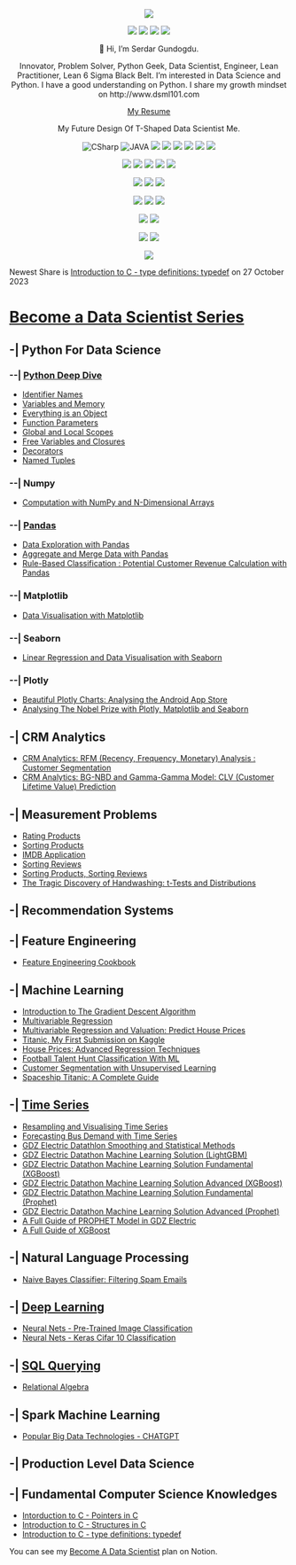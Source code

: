 <div align="center">
<a href="https://www.linkedin.com/in/serdargundogdu/"><img src="https://img.shields.io/badge/LinkedIn-0077B5?style=for-the-badge&logo=linkedin&logoColor=white"></a>
<p><a href="https://www.kaggle.com/serdargundogdu"><img src="https://img.shields.io/badge/Kaggle-20BEFF.svg?style=for-the-badge&logo=Kaggle&logoColor=white"></a>
<a href="https://medium.com/@aserdargun"><img src="https://img.shields.io/badge/Medium-12100E?style=for-the-badge&logo=medium&logoColor=white"></a>
<a href="https://twitter.com/dsml101"><img src="https://img.shields.io/badge/Twitter-%231DA1F2.svg?style=for-the-badge&logo=Twitter&logoColor=white"></a>
<a href="https://www.tr.freelancer.com/u/aserdargun"><img src="https://img.shields.io/badge/Freelancer-29B2FE?style=for-the-badge&logo=Freelancer&logoColor=white"></a>
<p>👋 Hi, I’m Serdar Gundogdu.
<p>Innovator, Problem Solver, Python Geek, Data Scientist, Engineer, Lean Practitioner, Lean 6 Sigma Black Belt.
I’m interested in Data Science and Python. I have a good understanding on Python. I share my growth mindset on http://www.dsml101.com 
<p> <a href="https://drive.google.com/file/d/114Q6JGziBPbguUcePWzgcN7wRTfE6VSm/view?usp=sharing">My Resume</a>
<p> My Future Design Of T-Shaped Data Scientist Me.
<p><img src="https://img.shields.io/badge/C%20Sharp-239120.svg?style=for-the-badge&logo=C-Sharp&logoColor=white" alt="CSharp"> <img src="https://img.shields.io/badge/Java-ED8B00?style=for-the-badge&logo=java&logoColor=white" alt="JAVA"> <img src="https://img.shields.io/badge/JavaScript-F7DF1E.svg?style=for-the-badge&logo=JavaScript&logoColor=black"> <img src="https://img.shields.io/badge/HTML5-E34F26.svg?style=for-the-badge&logo=HTML5&logoColor=white"> <img src="https://img.shields.io/badge/CSS3-1572B6.svg?style=for-the-badge&logo=CSS3&logoColor=white"> <img src="https://img.shields.io/badge/Git-F05032.svg?style=for-the-badge&logo=Git&logoColor=white"> <img src="https://img.shields.io/badge/Notion-000000.svg?style=for-the-badge&logo=Notion&logoColor=white"> <img src="https://img.shields.io/badge/HackerRank-00EA64.svg?style=for-the-badge&logo=HackerRank&logoColor=white">
<p><img src="https://img.shields.io/badge/Jupyter-F37626.svg?&style=for-the-badge&logo=Jupyter&logoColor=white"> <img src="https://img.shields.io/badge/PyCharm-000000.svg?&style=for-the-badge&logo=PyCharm&logoColor=white"> <img src="https://img.shields.io/badge/Visual_Studio-5C2D91?style=for-the-badge&logo=visual%20studio&logoColor=white"> <img src="https://img.shields.io/badge/Eclipse-2C2255?style=for-the-badge&logo=eclipse&logoColor=white"> <img src="https://img.shields.io/badge/Anaconda-44A833.svg?style=for-the-badge&logo=Anaconda&logoColor=white"> 
<p><img src="https://img.shields.io/badge/Microsoft%20Excel-217346.svg?style=for-the-badge&logo=Microsoft-Excel&logoColor=white"> <img src= "https://img.shields.io/badge/Power%20BI-F2C811.svg?style=for-the-badge&logo=Power-BI&logoColor=black"> <img src="https://img.shields.io/badge/Microsoft%20SQL%20Server-CC2927.svg?style=for-the-badge&logo=Microsoft-SQL-Server&logoColor=white">
<p><img src="https://img.shields.io/badge/scikitlearn-F7931E.svg?style=for-the-badge&logo=scikit-learn&logoColor=white"> <img src="https://img.shields.io/badge/SciPy-8CAAE6.svg?style=for-the-badge&logo=SciPy&logoColor=white"> <img src="https://img.shields.io/badge/SymPy-3B5526.svg?style=for-the-badge&logo=SymPy&logoColor=white">
<p><img src="https://img.shields.io/badge/Matplotlib-%23ffffff.svg?style=for-the-badge&logo=Matplotlib&logoColor=black"> <img src="https://img.shields.io/badge/Plotly-239120?style=for-the-badge&logo=plotly&logoColor=white">
<p><img src="https://img.shields.io/badge/NumPy-013243.svg?style=for-the-badge&logo=NumPy&logoColor=white"> <img src="https://img.shields.io/badge/pandas-150458.svg?style=for-the-badge&logo=pandas&logoColor=white"> 
<p><img src="https://img.shields.io/badge/Python-FFD43B?style=for-the-badge&logo=python&logoColor=blue">
</div>

Newest Share is [Introduction to C - type definitions: typedef](https://medium.com/@aserdargun/introduction-to-c-type-definitions-typedef-d5da6f7d8816)
on 27 October 2023
 
# [Become a Data Scientist Series](https://medium.com/@aserdargun/veri-bilimi-g%C3%BCc%C3%BC-ad%C4%B1na-6500db752927)
## -| Python For Data Science
 ### --| [Python Deep Dive](https://github.com/aserdargun/DSML101/blob/main/python)
 * [Identifier Names](https://medium.com/@aserdargun/python-deep-dive-identifier-names-92ec00a35b0a)
 * [Variables and Memory](https://medium.com/@aserdargun/python-deep-dive-variables-and-memory-1c3f7c55d13)
 * [Everything is an Object](https://medium.com/@aserdargun/python-deep-dive-everything-is-an-object-in-python-8c0595581e19)
 * [Function Parameters](https://medium.com/@aserdargun/python-deep-dive-function-parameters-3be82cf210be)
 * [Global and Local Scopes](https://medium.com/@aserdargun/python-deep-dive-global-local-scopes-and-namespaces-31c2c0c29d36)
 * [Free Variables and Closures](https://medium.com/@aserdargun/python-deep-dive-6-free-variables-and-closures-ef14d3e51209)
 * [Decorators](https://medium.com/@aserdargun/python-deep-dive-7-decorators-db5ca724dbaa)
 * [Named Tuples](https://medium.com/@aserdargun/python-deep-dive-8-named-tuples-d0a4b0ea0460)
 ### --| Numpy
 * [Computation with NumPy and N-Dimensional Arrays](https://www.kaggle.com/code/serdargundogdu/computation-with-numpy-and-arrays)
 ### --| [Pandas](https://xmind.works/share/7keNk109)
 * [Data Exploration with Pandas](https://www.kaggle.com/code/serdargundogdu/data-exploration-with-pandas)
 * [Aggregate and Merge Data with Pandas](https://www.kaggle.com/code/serdargundogdu/aggregate-and-merge-data-with-pandas)
 * [Rule-Based Classification : Potential Customer Revenue Calculation with Pandas](https://medium.com/@aserdargun/data-science-rule-based-classification-potential-customer-revenue-calculation-with-pandas-most-593b3ad5602)
 ### --| Matplotlib
 * [Data Visualisation with Matplotlib](https://www.kaggle.com/code/serdargundogdu/data-visualisation-with-matplotlib)
 ### --| Seaborn
 * [Linear Regression and Data Visualisation with Seaborn](https://www.kaggle.com/code/serdargundogdu/linear-regression-and-data-visualisation)
 ### --| Plotly
 * [Beautiful Plotly Charts: Analysing the Android App Store](https://www.kaggle.com/code/serdargundogdu/beautiful-plotly-charts)
 * [Analysing The Nobel Prize with Plotly, Matplotlib and Seaborn](https://www.kaggle.com/code/serdargundogdu/analysing-with-plotly-matplotlib-seaborn)
## -| CRM Analytics
  * [CRM Analytics: RFM (Recency, Frequency, Monetary) Analysis : Customer Segmentation](https://www.kaggle.com/code/serdargundogdu/rfm-analysis-customer-segmentation)
  * [CRM Analytics: BG-NBD and Gamma-Gamma Model: CLV (Customer Lifetime Value) Prediction](https://www.kaggle.com/code/serdargundogdu/bg-nbd-and-gamma-gamma-model-clv-prediction)

## -| Measurement Problems
* [Rating Products](https://www.kaggle.com/code/serdargundogdu/measurement-problems-rating-products)
* [Sorting Products](https://www.kaggle.com/code/serdargundogdu/measurement-problems-sorting-products)
* [IMDB Application](https://www.kaggle.com/code/serdargundogdu/measurement-problems-imdb-application)
* [Sorting Reviews](https://www.kaggle.com/code/serdargundogdu/measurement-problems-sorting-reviews)
* [Sorting Products, Sorting Reviews](https://medium.com/@aserdargun/measurement-problems-rating-products-sorting-products-sorting-reviews-9f6567f85f8d)
* [The Tragic Discovery of Handwashing: t-Tests and Distributions](https://www.kaggle.com/code/serdargundogdu/the-tragic-discovery-t-tests-and-distributions)

## -| Recommendation Systems

## -| Feature Engineering
* [Feature Engineering Cookbook](https://www.kaggle.com/code/serdargundogdu/feature-engineering-cookbook)
## -| Machine Learning
* [Introduction to The Gradient Descent Algorithm](https://www.kaggle.com/code/serdargundogdu/introduction-to-gradient-descent)
* [Multivariable Regression](https://www.kaggle.com/code/serdargundogdu/multivariable-regression)
* [Multivariable Regression and Valuation: Predict House Prices](https://www.kaggle.com/code/serdargundogdu/multivariable-regression-predict-house-prices)
* [Titanic, My First Submission on Kaggle](https://www.kaggle.com/code/serdargundogdu/my-first-submission-titanic)
* [House Prices: Advanced Regression Techniques](https://www.kaggle.com/code/serdargundogdu/house-prices-advanced-regression-techniques)
* [Football Talent Hunt Classification With ML](https://www.kaggle.com/code/serdargundogdu/football-talent-hunt-classification-with-ml)
* [Customer Segmentation with Unsupervised Learning](https://www.kaggle.com/code/serdargundogdu/customer-segmentation-with-unsupervised-learning)
* [Spaceship Titanic: A Complete Guide](https://www.kaggle.com/code/serdargundogdu/spaceship-titanic-a-complete-guide)
## -| [Time Series](https://medium.com/@aserdargun/zaman-serileri-f1e23fe4d72d)
* [Resampling and Visualising Time Series](https://www.kaggle.com/code/serdargundogdu/resampling-and-visualising-time-series)
* [Forecasting Bus Demand with Time Series](https://www.kaggle.com/code/serdargundogdu/forecasting-bus-demand-with-time-series)
* [GDZ Electric Datathlon Smoothing and Statistical Methods](https://www.kaggle.com/code/serdargundogdu/gdz-elektrik-smoothing-ve-statistiksel-z-mler)
* [GDZ Electric Datathon Machine Learning Solution (LightGBM)](https://www.kaggle.com/code/serdargundogdu/gdz-elektrik-makine-renmesi-lightgbm)
* [GDZ Electric Datathon Machine Learning Solution Fundamental (XGBoost)](https://www.kaggle.com/code/serdargundogdu/gdz-elektrik-makine-renmesi-lk-xgboost)
* [GDZ Electric Datathon Machine Learning Solution Advanced (XGBoost)](https://www.kaggle.com/code/serdargundogdu/gdz-elektrik-makine-renmesi-leri-xgboost)
* [GDZ Electric Datathon Machine Learning Solution Fundamental (Prophet)](https://www.kaggle.com/code/serdargundogdu/gdz-elektrik-makine-renmesi-prophet)
* [GDZ Electric Datathon Machine Learning Solution Advanced (Prophet)](https://www.kaggle.com/code/serdargundogdu/gdz-electric-ml-with-prophet)
* [A Full Guide of PROPHET Model in GDZ Electric](https://www.kaggle.com/code/serdargundogdu/a-full-guide-of-prophet-model-in-gdz-elektrik)
* [A Full Guide of XGBoost](https://medium.com/@aserdargun/a-full-guide-of-xgboost-35244059669c)
## -| Natural Language Processing
* [Naive Bayes Classifier: Filtering Spam Emails](https://www.kaggle.com/code/serdargundogdu/naive-bayes-classifier-filtering-spam-emails)
## -| [Deep Learning](https://github.com/aserdargun/DSML101/tree/main/tensorflow)
* [Neural Nets - Pre-Trained Image Classification](https://www.kaggle.com/code/serdargundogdu/neural-nets-pretrained-image-classification)
* [Neural Nets - Keras Cifar 10 Classification](https://www.kaggle.com/serdargundogdu/neural-nets-keras-cifar-10-classification)
## -| [SQL Querying](https://xmind.works/share/Z6ToBIxE)
* [Relational Algebra](https://xmind.works/share/ds75rkKM)

## -| Spark Machine Learning
* [Popular Big Data Technologies - CHATGPT](https://medium.com/@aserdargun/popular-big-data-technologies-chatgpt-710c62b998eb)

## -| Production Level Data Science

## -| Fundamental Computer Science Knowledges
* [Intorduction to C - Pointers in C](https://medium.com/@aserdargun/pointers-in-c-aa206ee00402)
* [Introduction to C - Structures in C](https://medium.com/@aserdargun/c-structures-struct-0c9f6440ec1e)
* [Introduction to C - type definitions: typedef](https://medium.com/@aserdargun/introduction-to-c-type-definitions-typedef-d5da6f7d8816)

You can see my [Become A Data Scientist](https://far-runner-c38.notion.site/Serdar-Gundogdu-b92da615b2fa44febb2dd5077ee3a67c?pvs=4) plan on Notion.
